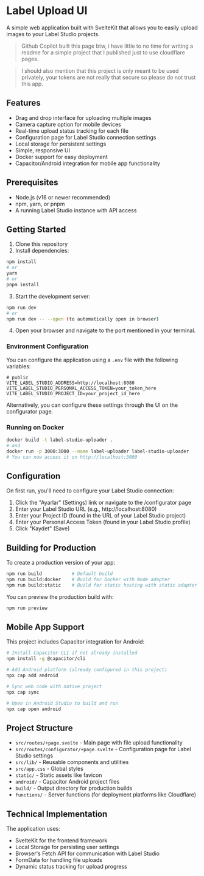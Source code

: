 # Label Upload UI
A simple web application built with SvelteKit that allows you to easily upload images to your Label Studio projects.

> Github Copilot built this page btw, i have little to no time for writing a readme for a simple project that I published just to use cloudflare pages.

>  I should also mention that this project is only meant to be used privately, your tokens are not really that secure so please do not trust this app.

## Features

- Drag and drop interface for uploading multiple images
- Camera capture option for mobile devices
- Real-time upload status tracking for each file
- Configuration page for Label Studio connection settings
- Local storage for persistent settings
- Simple, responsive UI
- Docker support for easy deployment
- Capacitor/Android integration for mobile app functionality

## Prerequisites

- Node.js (v16 or newer recommended)
- npm, yarn, or pnpm
- A running Label Studio instance with API access

## Getting Started

1. Clone this repository
2. Install dependencies:

```bash
npm install
# or
yarn
# or
pnpm install
```

3. Start the development server:

```bash
npm run dev
# or
npm run dev -- --open (to automatically open in browser)
```

4. Open your browser and navigate to the port mentioned in your terminal.

### Environment Configuration

You can configure the application using a `.env` file with the following variables:

```
# public
VITE_LABEL_STUDIO_ADDRESS=http://localhost:8080
VITE_LABEL_STUDIO_PERSONAL_ACCESS_TOKEN=your_token_here
VITE_LABEL_STUDIO_PROJECT_ID=your_project_id_here
```

Alternatively, you can configure these settings through the UI on the configurator page.

### Running on Docker
```bash
docker build -t label-studio-uploader .
# and
docker run -p 3000:3000 --name label-uploader label-studio-uploader
# You can now access it on http://localhost:3000
```

## Configuration

On first run, you'll need to configure your Label Studio connection:

1. Click the "Ayarlar" (Settings) link or navigate to the /configurator page
2. Enter your Label Studio URL (e.g., http://localhost:8080)
3. Enter your Project ID (found in the URL of your Label Studio project)
4. Enter your Personal Access Token (found in your Label Studio profile)
5. Click "Kaydet" (Save)

## Building for Production

To create a production version of your app:

```bash
npm run build           # Default build
npm run build:docker    # Build for Docker with Node adapter
npm run build:static    # Build for static hosting with static adapter
```

You can preview the production build with:

```bash
npm run preview
```

## Mobile App Support

This project includes Capacitor integration for Android:

```bash
# Install Capacitor CLI if not already installed
npm install -g @capacitor/cli

# Add Android platform (already configured in this project)
npx cap add android

# Sync web code with native project
npx cap sync

# Open in Android Studio to build and run
npx cap open android
```

## Project Structure

- `src/routes/+page.svelte` - Main page with file upload functionality
- `src/routes/configurator/+page.svelte` - Configuration page for Label Studio settings
- `src/lib/` - Reusable components and utilities
- `src/app.css` - Global styles
- `static/` - Static assets like favicon
- `android/` - Capacitor Android project files
- `build/` - Output directory for production builds
- `functions/` - Server functions (for deployment platforms like Cloudflare)

## Technical Implementation

The application uses:
- SvelteKit for the frontend framework
- Local Storage for persisting user settings
- Browser's Fetch API for communication with Label Studio
- FormData for handling file uploads
- Dynamic status tracking for upload progress
